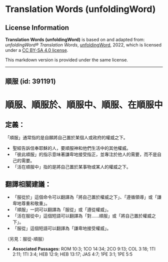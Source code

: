 # Translation Words (unfoldingWord)

## License Information

**Translation Words (unfoldingWord)** is based on and adapted from: _unfoldingWord® Translation Words_, [unfoldingWord](https://unfoldingword.org/utw), 2022, which is licensed under a [CC BY-SA 4.0 license](https://creativecommons.org/licenses/by-sa/4.0/legalcode.en).

This markdown version is provided under the same license.



--------------------------------

## 順服 (id: 391191)

順服、順服於、順服中、順服、在順服中
==================

定義：
---

「順服」通常指的是自願將自己置於某個人或政府的權威之下。

* 聖經告訴信奉耶穌的人，要順服神和他們生活中的其他權威。
* 「彼此順服」的指示意味著謙卑地接受指正，並專注於他人的需要，而不是自己的需要。
* 「活在順服中」指的是將自己置於某事物或某人的權威之下。

翻譯相關建議：
-------

* 「服從於」這個命令可以翻譯為「將自己置於權威之下」、「遵循領導」或「謙卑地尊重和敬重」。
* 「順服」一詞可以翻譯為「服從」或「遵從權威」。
* 「活在服從中」這個短語可以翻譯為「對......順服」或「將自己置於權威之下」。
* 「服從」這個短語可以翻譯為「謙卑地接受權威」。

（另見：服從\-順服）

* **Associated Passages:** ROM 10:3; 1CO 14:34; 2CO 9:13; COL 3:18; 1TI 2:11; 1TI 3:4; HEB 12:9; HEB 13:17; JAS 4:7; 1PE 3:1; 1PE 5:5

